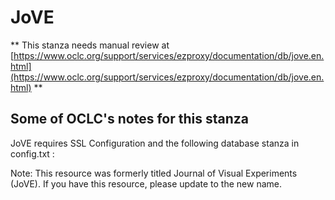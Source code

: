 # JoVE
** This stanza needs manual review at [https://www.oclc.org/support/services/ezproxy/documentation/db/jove.en.html](https://www.oclc.org/support/services/ezproxy/documentation/db/jove.en.html) **

## Some of OCLC's notes for this stanza

JoVE requires SSL Configuration and the following database stanza in config.txt :

Note: This resource was formerly titled Journal of Visual Experiments (JoVE). If you have this resource, please update to the new name. 
